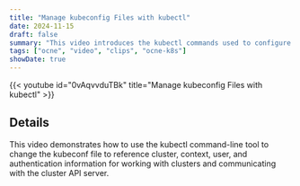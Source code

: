 ```yaml
---
title: "Manage kubeconfig Files with kubectl"
date: 2024-11-15
draft: false
summary: "This video introduces the kubectl commands used to configure Kubernetes configuration files."
tags: ["ocne", "video", "clips", "ocne-k8s"]
showDate: true
---
```


{{< youtube id="0vAqvvduTBk" title="Manage kubeconfig Files with kubectl" >}}

## Details

This video demonstrates how to use the kubectl command-line tool to change the kubeconf file to reference cluster, context, user, and authentication information for working with clusters and communicating with the cluster API server.
